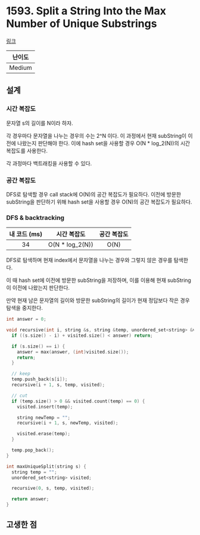 # 1593. Split a String Into the Max Number of Unique Substrings

[링크](https://leetcode.com/problems/split-a-string-into-the-max-number-of-unique-substrings/description/)

| 난이도 |
| :----: |
| Medium |

## 설계

### 시간 복잡도

문자열 s의 길이를 N이라 하자.

각 경우마다 문자열을 나누는 경우의 수는 2^N 이다. 이 과정에서 현재 subString이 이전에 나왔는지 판단해야 한다. 이에 hash set을 사용할 경우 O(N \* log_2(N))의 시간 복잡도를 사용한다.

각 과정마다 백트래킹을 사용할 수 있다.

### 공간 복잡도

DFS로 탐색할 경우 call stack에 O(N)의 공간 복잡도가 필요하다. 이전에 방문한 subString을 판단하기 위해 hash set을 사용할 경우 O(N)의 공간 복잡도가 필요하다.

### DFS & backtracking

| 내 코드 (ms) |   시간 복잡도    | 공간 복잡도 |
| :----------: | :--------------: | :---------: |
|      34      | O(N \* log_2(N)) |    O(N)     |

DFS로 탐색하며 현재 index에서 문자열을 나누는 경우와 그렇지 않은 경우를 탐색한다.

이 때 hash set에 이전에 방문한 subString을 저장하며, 이를 이용해 현재 subString이 이전에 나왔는지 판단한다.

만약 현재 남은 문자열의 길이와 방문한 subString의 길이가 현재 정답보다 작은 경우 탐색을 중지한다.

```cpp
int answer = 0;

void recursive(int i, string &s, string &temp, unordered_set<string> &visited) {
  if ((s.size() - i) + visited.size() < answer) return;

  if (s.size() == i) {
    answer = max(answer, (int)visited.size());
    return;
  }

  // keep
  temp.push_back(s[i]);
  recursive(i + 1, s, temp, visited);

  // cut
  if (temp.size() > 0 && visited.count(temp) == 0) {
    visited.insert(temp);

    string newTemp = "";
    recursive(i + 1, s, newTemp, visited);

    visited.erase(temp);
  }

  temp.pop_back();
}

int maxUniqueSplit(string s) {
  string temp = "";
  unordered_set<string> visited;

  recursive(0, s, temp, visited);

  return answer;
}
```

## 고생한 점
